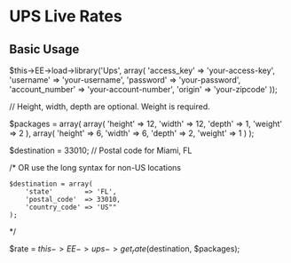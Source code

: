 # UPS Live Rates
## Basic Usage

$this->EE->load->library('Ups', array(
	'access_key'     => 'your-access-key',
	'username'       => 'your-username',
	'password'       => 'your-password',
	'account_number' => 'your-account-number',
	'origin' 	 	 => 'your-zipcode'
));
	
// Height, width, depth are optional. Weight is required.

$packages = array(
	array(
		'height' => 12,
		'width'  => 12,
		'depth'  => 1,
		'weight' => 2
	),
	array(
		'height' => 6,
		'width'  => 6,
		'depth'  => 2,
		'weight' => 1
	)
);

$destination = 33010; // Postal code for Miami, FL

/*
	OR use the long syntax for non-US locations
	
	$destination = array(
		'state'        => 'FL',
		'postal_code'  => 33010,
		'country_code' => 'US""
	);
*/

$rate = $this->EE->ups->get_rate($destination, $packages);
